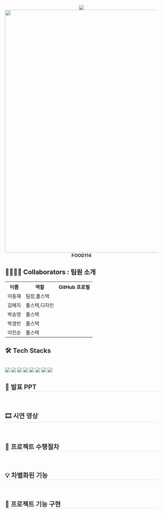 <div align="center">
    <img src="https://capsule-render.vercel.app/api?type=waving&color=ff8002&height=180&text=FOOD114&animation=&fontColor=ffffff&fontSize=50" />
    </div>
    
<div align="center">
    <img src="https://github.com/dlehdwo01/TeamProject1-FOOD114/assets/153072974/b909a6bb-70d0-411c-91d6-394189d8ab95" style="width:800px;">
    </div> 
<div style="font-weight: 700; font-size: 15px; text-align: center; color: #282d33;" align="center"> FOOD114 
    </div> 
    
<div style= "text-align:left;"> 
    <div style="font-weight: 700; font-size: 15px; text-align: left; color: #282d33;">  </div> 
    </div>
    <div style= "text-align:left;">
    <h2 tabindex="-1" class="heading-element" dir="auto" >👨‍👩‍👦‍👦 Collaborators : 팀원 소개</h2>
        <table >
            <tr>
                <th>이름</th>    
                <th>역할</th>
                <th>GitHub 프로필</th>
            </tr>
            <tr>
                <td>이동재</td>
                <td>팀장,풀스택</td>
                <td></td>
            </tr>
            <tr>
                <td>김예지</td>
                <td>풀스택,디자인</td>
                <td></td>
            </tr>
            <tr>
                <td>박승영</td>
                <td>풀스택</td>
                <td></td>
            </tr>
            <tr>
                <td>박경빈</td>
                <td>풀스택</td>
                <td></td>
            </tr>
            <tr>
                <td>이진순</td>
                <td>풀스택</td>
                <td></td>
            </tr>
            </table>
        </div>


<div style= "text-align:left;">
    <h2 style="color: #282d33;"> 🛠️ Tech Stacks </h2> <br> 
    <div style="margin: 0 auto; text-align: left;" align= "left"> <img src="https://img.shields.io/badge/Spring Boot-6DB33F?style=for-the-badge&logo=Spring Boot&logoColor=white">
          <img src="https://img.shields.io/badge/Vue.js-4FC08D?style=for-the-badge&logo=Vue.js&logoColor=white">
          <img src="https://img.shields.io/badge/MySQL-4479A1?style=for-the-badge&logo=MySQL&logoColor=white">
          <img src="https://img.shields.io/badge/Java-007396?style=for-the-badge&logo=Java&logoColor=white">
          <img src="https://img.shields.io/badge/jQuery-0769AD?style=for-the-badge&logo=jQuery&logoColor=white">
          <img src="https://img.shields.io/badge/CSS3-1572B6?style=for-the-badge&logo=CSS3&logoColor=white">
          <img src="https://img.shields.io/badge/HTML5-E34F26?style=for-the-badge&logo=HTML5&logoColor=white">
          <img src="https://img.shields.io/badge/Javascript-F7DF1E?style=for-the-badge&logo=Javascript&logoColor=white">
          </div>
    </div>
    <div style= "text-align:left;">
    <h2 style="border-bottom: 1px solid #d8dee4; color: #282d33;"> 📕 발표 PPT </h2> <br>         
    </div>
    <div style= "text-align:left;">
    <h2 style="border-bottom: 1px solid #d8dee4; color: #282d33;"> 🎞 시연 영상 </h2> <br>         
    </div>
    <div style= "text-align:left;">
    <h2 style="border-bottom: 1px solid #d8dee4; color: #282d33;">  📑 프로젝트 수행절차 </h2> <br>         
    </div>
    <div style= "text-align:left;">
    <h2 style="border-bottom: 1px solid #d8dee4; color: #282d33;"> 💡 차별화된 기능 </h2> <br>         
        </div>
    <div style= "text-align:left;">
    <h2 style="border-bottom: 1px solid #d8dee4; color: #282d33;"> 📌 프로젝트 기능 구현 </h2> <br>         
    </div>
    
   
 
    

